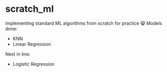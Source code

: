 # scratch_ml
Implementing standard ML algorithms from scratch for practice 😸
Models done:
- KNN
- Linear Regression

Next in line:
- Logistic Regression
